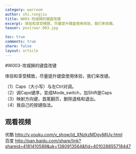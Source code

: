 ```yaml
---
category: warroom
author: shi.rongjiu
title: W003-攻城狮的键盘改键
excerpt: 体验和享受精致，尽量提升键盘使用体验，我们来改键。
teaser: post/war.003.jpg

toc: true
comments: true
share: false
layout: article
---
```


#W003-攻城狮的键盘改键

体验和享受精致，尽量提升键盘使用体验，我们来改键。  

（1）Caps（大小写）与左Ctrl对调。  
（2）调Caps键序，变成Mode_switch，加Shift是Caps  
（3）映射方向键，首尾翻页，删除退格和退出。  
（4）我自己的按键指法。

## 观看视频

优酷 http://v.youku.com/v_show/id_XNzkzMDgyMjUy.html  
百度 http://pan.baidu.com/share/link?shareid=4181410589&uk=1380913564&fid=401028855718447
